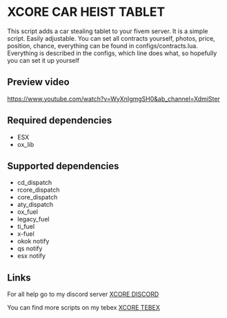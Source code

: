 # XCORE CAR HEIST TABLET
This script adds a car stealing tablet to your fivem server.
It is a simple script. Easily adjustable. You can set all contracts yourself, photos, price, position, chance, everything
can be found in configs/contracts.lua. Everything is described in the configs, which line does what, so hopefully you can set it up yourself

## Preview video
<a href="https://www.youtube.com/watch?v=WyXnIgmgSH0&ab_channel=XdmiSter" title="Youtube link">https://www.youtube.com/watch?v=WyXnIgmgSH0&ab_channel=XdmiSter</a>

## Required dependencies
- ESX
- ox_lib

## Supported dependencies
- cd_dispatch
- rcore_dispatch
- core_dispatch
- aty_dispatch
- ox_fuel
- legacy_fuel
- ti_fuel
- x-fuel
- okok notify
- qs notify
- esx notify


## Links

For all help go to my discord server
<a href="https://discordapp.com/invite/qnAqCEd" title="Discord invite">XCORE DISCORD</a>

You can find more scripts on my tebex
<a href="https://xcore.tebex.io/" title="Xcore tebex">XCORE TEBEX</a>
